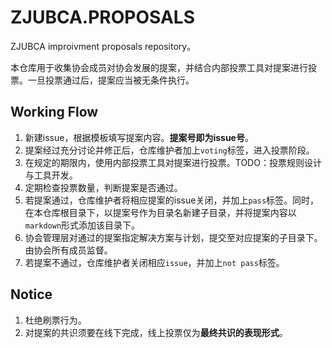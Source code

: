 # ZJUBCA.PROPOSALS
ZJUBCA improivment proposals repository。

本仓库用于收集协会成员对协会发展的提案，并结合内部投票工具对提案进行投票。一旦投票通过后，提案应当被无条件执行。

## Working Flow
1. 新建issue，根据模板填写提案内容。**提案号即为issue号**。
2. 提案经过充分讨论并修正后，仓库维护者加上`voting`标签，进入投票阶段。
3. 在规定的期限内，使用内部投票工具对提案进行投票。TODO：投票规则设计与工具开发。
4. 定期检查投票数量，判断提案是否通过。
5. 若提案通过，仓库维护者将相应提案的issue关闭，并加上`pass`标签。同时，在本仓库根目录下，以提案号作为目录名新建子目录，并将提案内容以`markdown`形式添加该目录下。
6. 协会管理层对通过的提案指定解决方案与计划，提交至对应提案的子目录下。由协会所有成员监督。
7. 若提案不通过，仓库维护者关闭相应`issue`，并加上`not pass`标签。

## Notice
1. 杜绝刷票行为。
2. 对提案的共识须要在线下完成，线上投票仅为**最终共识的表现形式**。
